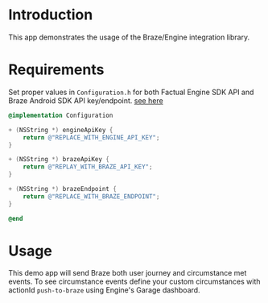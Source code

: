 # Introduction

This app demonstrates the usage of the Braze/Engine integration library. 

# Requirements

Set proper values in ``Configuration.h`` for both Factual Engine SDK API and Braze Android SDK API key/endpoint. [see here](demo/BrazeFactualEngineDemo/Configuration.m) 

```objective-c
@implementation Configuration

+ (NSString *) engineApiKey {
    return @"REPLACE_WITH_ENGINE_API_KEY";
}

+ (NSString *) brazeApiKey {
    return @"REPLAY_WITH_BRAZE_API_KEY";
}

+ (NSString *) brazeEndpoint {
    return @"REPLACE_WITH_BRAZE_ENDPOINT";
}

@end
```

# Usage

This demo app will send Braze both user journey and circumstance met events. To see circumstance events 
define your custom circumstances with actionId `push-to-braze` using Engine's Garage dashboard.
